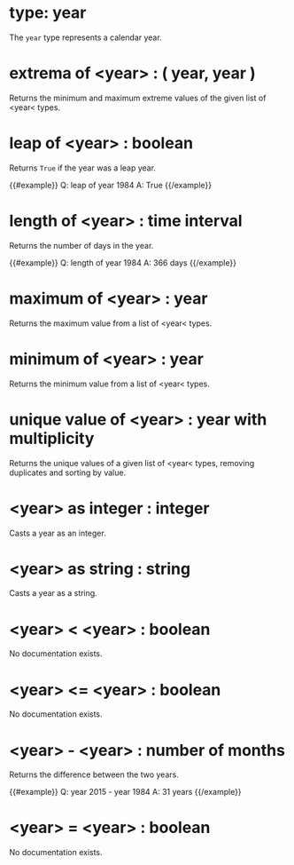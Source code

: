 # type: year

The `year` type represents a calendar year.

# extrema of &lt;year&gt; : ( year, year )

Returns the minimum and maximum extreme values of the given list of &lt;year&lt; types.

# leap of &lt;year&gt; : boolean

Returns `True` if the year was a leap year.

{{#example}}
Q: leap of year 1984
A: True
{{/example}}

# length of &lt;year&gt; : time interval

Returns the number of days in the year.

{{#example}}
Q: length of year 1984
A: 366 days
{{/example}}

# maximum of &lt;year&gt; : year

Returns the maximum value from a list of &lt;year&lt; types.

# minimum of &lt;year&gt; : year

Returns the minimum value from a list of &lt;year&lt; types.

# unique value of &lt;year&gt; : year with multiplicity

Returns the unique values of a given list of &lt;year&lt; types, removing duplicates and sorting by value.

# &lt;year&gt; as integer : integer

Casts a year as an integer.

# &lt;year&gt; as string : string

Casts a year as a string.

# &lt;year&gt; &lt; &lt;year&gt; : boolean

No documentation exists.

# &lt;year&gt; &lt;= &lt;year&gt; : boolean

No documentation exists.

# &lt;year&gt; - &lt;year&gt; : number of months

Returns the difference between the two years.

{{#example}}
Q: year 2015 - year 1984
A: 31 years
{{/example}}

# &lt;year&gt; = &lt;year&gt; : boolean

No documentation exists.
